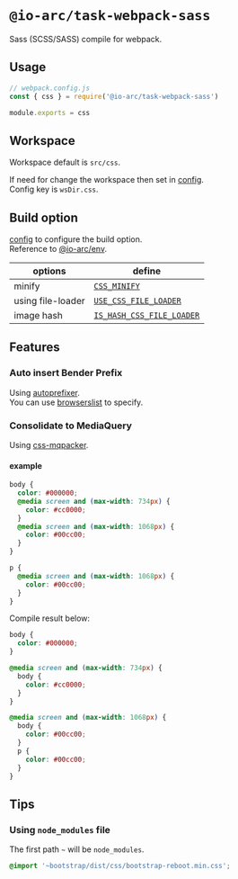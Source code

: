 # `@io-arc/task-webpack-sass`

Sass (SCSS/SASS) compile for webpack.

## Usage

```javascript
// webpack.config.js
const { css } = require('@io-arc/task-webpack-sass')

module.exports = css
```

## Workspace

Workspace default is `src/css`.

If need for change the workspace then set in [config](https://www.npmjs.com/package/node-config).  
Config key is `wsDir.css`.

## Build option

[config](https://www.npmjs.com/package/node-config) to configure the build option.  
Reference to [@io-arc/env](https://github.com/io-arc/io-arc/packages/env).

| options           | define                                                                                              |
| ----------------- | --------------------------------------------------------------------------------------------------- |
| minify            | [`CSS_MINIFY`](https://github.com/io-arc/io-arc/packages/env#css_minify)                            |
| using file-loader | [`USE_CSS_FILE_LOADER`](https://github.com/io-arc/io-arc/packages/env#use_css_file_loader)          |
| image hash        | [`IS_HASH_CSS_FILE_LOADER`](https://github.com/io-arc/io-arc/packages/env#uis_hash_css_file_loader) |

## Features

### Auto insert Bender Prefix

Using [autoprefixer](https://autoprefixer.github.io/).  
You can use [browserslist](https://github.com/ai/browserslist) to specify.

### Consolidate to MediaQuery

Using [css-mqpacker](https://github.com/hail2u/node-css-mqpacker).

#### example

```scss
body {
  color: #000000;
  @media screen and (max-width: 734px) {
    color: #cc0000;
  }
  @media screen and (max-width: 1068px) {
    color: #00cc00;
  }
}

p {
  @media screen and (max-width: 1068px) {
    color: #00cc00;
  }
}
```

Compile result below:

```css
body {
  color: #000000;
}

@media screen and (max-width: 734px) {
  body {
    color: #cc0000;
  }
}

@media screen and (max-width: 1068px) {
  body {
    color: #00cc00;
  }
  p {
    color: #00cc00;
  }
}
```

## Tips

### Using `node_modules` file

The first path `~` will be `node_modules`.

```scss
@import '~bootstrap/dist/css/bootstrap-reboot.min.css';
```
